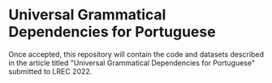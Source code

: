 # Universal Grammatical Dependencies for Portuguese

Once accepted, this repository will contain the code and datasets described in the article titled "Universal Grammatical Dependencies for Portuguese" submitted to LREC 2022.


